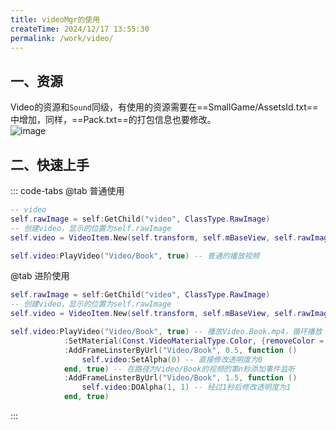 ```yaml
---
title: videoMgr的使用
createTime: 2024/12/17 13:55:30
permalink: /work/video/
---
```


## 一、资源
Video的资源和`Sound`同级，有使用的资源需要在==SmallGame/AssetsId.txt==中增加，同样，==Pack.txt==的打包信息也要修改。  
![image](https://oss.dyx666.icu/image/work/videoUrl.png)

## 二、快速上手
::: code-tabs
@tab 普通使用
``` lua
-- video
self.rawImage = self:GetChild("video", ClassType.RawImage)
-- 创建video，显示的位置为self.rawImage
self.video = VideoItem.New(self.transform, self.mBaseView, self.rawImage) 

self.video:PlayVideo("Video/Book", true) -- 普通的播放视频
```
@tab 进阶使用
``` lua
self.rawImage = self:GetChild("video", ClassType.RawImage)
-- 创建video，显示的位置为self.rawImage
self.video = VideoItem.New(self.transform, self.mBaseView, self.rawImage) 

self.video:PlayVideo("Video/Book", true) -- 播放Video.Book.mp4，循环播放
            :SetMaterial(Const.VideoMaterialType.Color, {removeColor = Color.black}) -- 剔除黑色部分
            :AddFrameLinsterByUrl("Video/Book", 0.5, function ()
                self.video:SetAlpha(0) -- 直接修改透明度为0
            end, true) -- 在路径为Video/Book的视频的第n秒添加事件监听
            :AddFrameLinsterByUrl("Video/Book", 1.5, function ()
                self.video:DOAlpha(1, 1) -- 经过1秒后修改透明度为1
            end, true)
```
:::